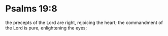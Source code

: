 # Psalms 19:8

the precepts of the Lord are right, rejoicing the heart; the commandment of the Lord is pure, enlightening the eyes;
